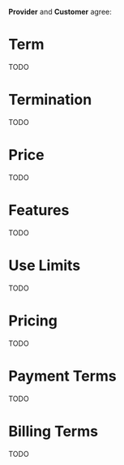 **Provider** and **Customer** agree:

# Term
TODO

# Termination
TODO

# Price
TODO

# Features
TODO

# Use Limits
TODO

# Pricing
TODO

# Payment Terms
TODO

# Billing Terms
TODO
